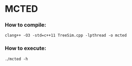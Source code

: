 # MCTED

### How to compile:
```
clang++ -O3 -std=c++11 TreeSim.cpp -lpthread -o mcted
```

### How to execute:
```
./mcted -h
```